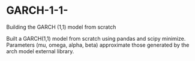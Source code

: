 # GARCH-1-1-
Building the GARCH (1,1) model from scratch

Built a GARCH(1,1) model from scratch using pandas and scipy minimize. Parameters (mu, omega, alpha, beta) approximate those generated by the arch model external library.
